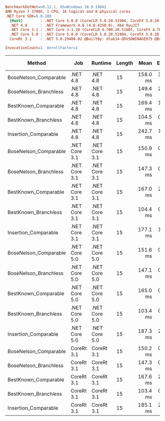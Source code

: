 ``` ini

BenchmarkDotNet=v0.12.1, OS=Windows 10.0.19042
AMD Ryzen 7 3700X, 1 CPU, 16 logical and 8 physical cores
.NET Core SDK=5.0.100
  [Host]        : .NET Core 5.0.0 (CoreCLR 5.0.20.51904, CoreFX 5.0.20.51904), X64 RyuJIT
  .NET 4.8      : .NET Framework 4.8 (4.8.4250.0), X64 RyuJIT
  .NET Core 3.1 : .NET Core 3.1.10 (CoreCLR 4.700.20.51601, CoreFX 4.700.20.51901), X64 RyuJIT
  .NET Core 5.0 : .NET Core 5.0.0 (CoreCLR 5.0.20.51904, CoreFX 5.0.20.51904), X64 RyuJIT
  CoreRt 3.1    : .NET 5.0.29408.02 @BuiltBy: dlab14-DDVSOWINAGE075 @Branch: master @Commit: 4ce1c21ac0d4d1a3b7f7a548214966f69ac9f199, X64 AOT

InvocationCount=1  UnrollFactor=1  

```
|                Method |           Job |       Runtime | Length |     Mean |   Error |  StdDev | Gen 0 | Gen 1 | Gen 2 | Allocated |
|---------------------- |-------------- |-------------- |------- |---------:|--------:|--------:|------:|------:|------:|----------:|
| BoseNelson_Comparable |      .NET 4.8 |      .NET 4.8 |     15 | 158.0 ms | 3.11 ms | 4.26 ms |     - |     - |     - |         - |
| BoseNelson_Branchless |      .NET 4.8 |      .NET 4.8 |     15 | 149.4 ms | 2.25 ms | 1.88 ms |     - |     - |     - |         - |
|  BestKnown_Comparable |      .NET 4.8 |      .NET 4.8 |     15 | 169.4 ms | 1.71 ms | 1.60 ms |     - |     - |     - |         - |
|  BestKnown_Branchless |      .NET 4.8 |      .NET 4.8 |     15 | 104.5 ms | 0.59 ms | 0.46 ms |     - |     - |     - |         - |
|  Insertion_Comparable |      .NET 4.8 |      .NET 4.8 |     15 | 242.7 ms | 1.68 ms | 1.31 ms |     - |     - |     - |         - |
| BoseNelson_Comparable | .NET Core 3.1 | .NET Core 3.1 |     15 | 150.9 ms | 0.86 ms | 0.81 ms |     - |     - |     - |         - |
| BoseNelson_Branchless | .NET Core 3.1 | .NET Core 3.1 |     15 | 147.3 ms | 0.21 ms | 0.18 ms |     - |     - |     - |         - |
|  BestKnown_Comparable | .NET Core 3.1 | .NET Core 3.1 |     15 | 167.0 ms | 2.85 ms | 2.67 ms |     - |     - |     - |         - |
|  BestKnown_Branchless | .NET Core 3.1 | .NET Core 3.1 |     15 | 104.4 ms | 0.71 ms | 0.59 ms |     - |     - |     - |         - |
|  Insertion_Comparable | .NET Core 3.1 | .NET Core 3.1 |     15 | 177.1 ms | 1.14 ms | 0.95 ms |     - |     - |     - |         - |
| BoseNelson_Comparable | .NET Core 5.0 | .NET Core 5.0 |     15 | 151.6 ms | 0.68 ms | 0.64 ms |     - |     - |     - |         - |
| BoseNelson_Branchless | .NET Core 5.0 | .NET Core 5.0 |     15 | 147.1 ms | 0.07 ms | 0.06 ms |     - |     - |     - |         - |
|  BestKnown_Comparable | .NET Core 5.0 | .NET Core 5.0 |     15 | 165.0 ms | 0.33 ms | 0.28 ms |     - |     - |     - |         - |
|  BestKnown_Branchless | .NET Core 5.0 | .NET Core 5.0 |     15 | 103.4 ms | 0.11 ms | 0.10 ms |     - |     - |     - |         - |
|  Insertion_Comparable | .NET Core 5.0 | .NET Core 5.0 |     15 | 187.3 ms | 2.44 ms | 2.28 ms |     - |     - |     - |         - |
| BoseNelson_Comparable |    CoreRt 3.1 |    CoreRt 3.1 |     15 | 150.2 ms | 0.41 ms | 0.36 ms |     - |     - |     - |         - |
| BoseNelson_Branchless |    CoreRt 3.1 |    CoreRt 3.1 |     15 | 147.3 ms | 0.17 ms | 0.14 ms |     - |     - |     - |         - |
|  BestKnown_Comparable |    CoreRt 3.1 |    CoreRt 3.1 |     15 | 167.6 ms | 2.03 ms | 1.70 ms |     - |     - |     - |         - |
|  BestKnown_Branchless |    CoreRt 3.1 |    CoreRt 3.1 |     15 | 103.4 ms | 0.09 ms | 0.08 ms |     - |     - |     - |         - |
|  Insertion_Comparable |    CoreRt 3.1 |    CoreRt 3.1 |     15 | 185.1 ms | 2.90 ms | 2.71 ms |     - |     - |     - |         - |
